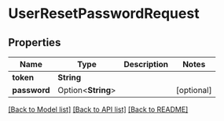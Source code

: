 # UserResetPasswordRequest

## Properties

Name | Type | Description | Notes
------------ | ------------- | ------------- | -------------
**token** | **String** |  | 
**password** | Option<**String**> |  | [optional]

[[Back to Model list]](../README.md#documentation-for-models) [[Back to API list]](../README.md#documentation-for-api-endpoints) [[Back to README]](../README.md)


